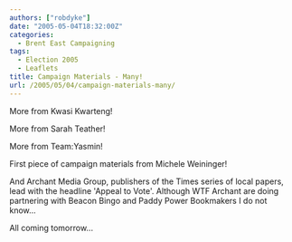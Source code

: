 ```yaml
---
authors: ["robdyke"]
date: "2005-05-04T18:32:00Z"
categories:
  - Brent East Campaigning
tags:
  - Election 2005
  - Leaflets
title: Campaign Materials - Many!
url: /2005/05/04/campaign-materials-many/
---
```

More from Kwasi Kwarteng!
  
More from Sarah Teather!
  
More from Team:Yasmin!
  
First piece of campaign materials from Michele Weininger!

And Archant Media Group, publishers of the Times series of local papers, lead with the headline 'Appeal to Vote'. Although WTF Archant are doing partnering with Beacon Bingo and Paddy Power Bookmakers I do not know...

All coming tomorrow...